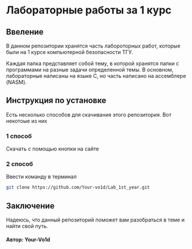 # Лабораторные работы за 1 курс

## Ввеление

В данном репозитории хранятся часть лабороторных работ, которые были на 1 курсе компьютерной безопасности ТГУ.

Каждая папка представляет собой тему, в которой хранятся папки с программами на разные задачи определенной темы.
В основном, лабораторные написаны на языке C, но часть написано на ассемблере (NASM).

## Инструкция по установке

Есть несколько способов для скачивания этого репозитория. Вот некотоые из них

### 1 способ
Скачать с помощью кнопки на сайте

### 2 способ
Ввести команду в терминал
```bash
git clone https://github.com/Your-vo1d/Lab_1st_year.git
```

## Заключение
Надеюсь, что данный репозиторий поможет вам разобраться в теме и найти свой путь.

#### Автор: Your-Vo1d